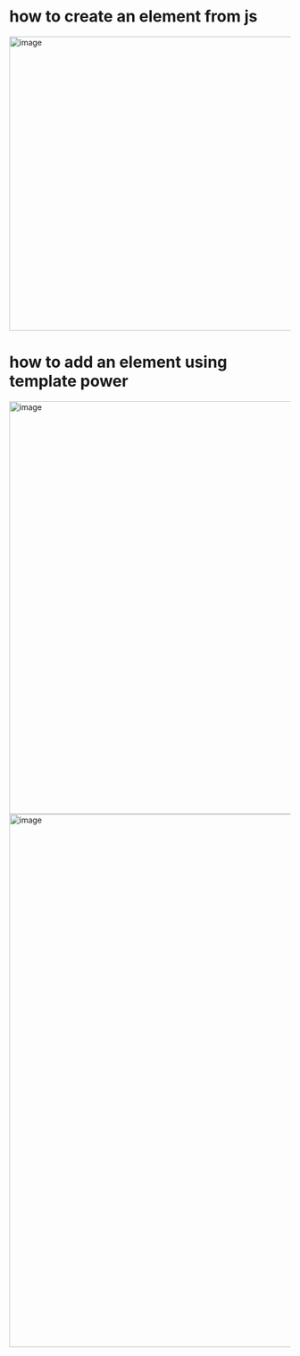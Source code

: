 # how to create an element from js  
<img width="526" alt="image" src="https://github.com/KidPudel/web-starter-kit/assets/63263301/b9b4fc1d-41f7-4334-9052-86d7799df63c">


# how to add an element using template power
<img width="738" alt="image" src="https://github.com/KidPudel/web-starter-kit/assets/63263301/c4893752-f5d3-49f6-9514-c5dfa3599ec5">  
<img width="953" alt="image" src="https://github.com/KidPudel/web-starter-kit/assets/63263301/62511612-295e-484a-9a89-844e63af40d9">
